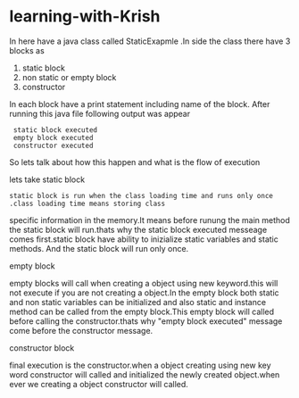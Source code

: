 # learning-with-Krish

In here have a java class called StaticExapmle .In side the class 
there have 3 blocks as
  1. static block
  2. non static or empty block
  3. constructor

In each block have a print statement including name of the block.
After running this java file following output was appear

     static block executed 
     empty block executed
     constructor executed

So lets talk about how this happen and what is the flow of execution

lets take static block

    static block is run when the class loading time and runs only once .class loading time means storing class 
specific information in the memory.It means before runung the main method the static block will run.thats why 
the static block executed messeage comes first.static block have ability to inizialize static variables and static methods.
And the static block will run only once.

  empty block

  empty blocks will call when creating a object using new keyword.this will not execute if you are not creating a object.In the empty block both static and
non static variables can be initialized and also static and instance method can be called from the empty block.This empty block will called before calling 
the constructor.thats why "empty block executed" message come before the constructor message.

constructor block

final execution is the constructor.when a object creating using new key word constructor will called and initialized the newly created object.when ever we creating
a object constructor will called.
